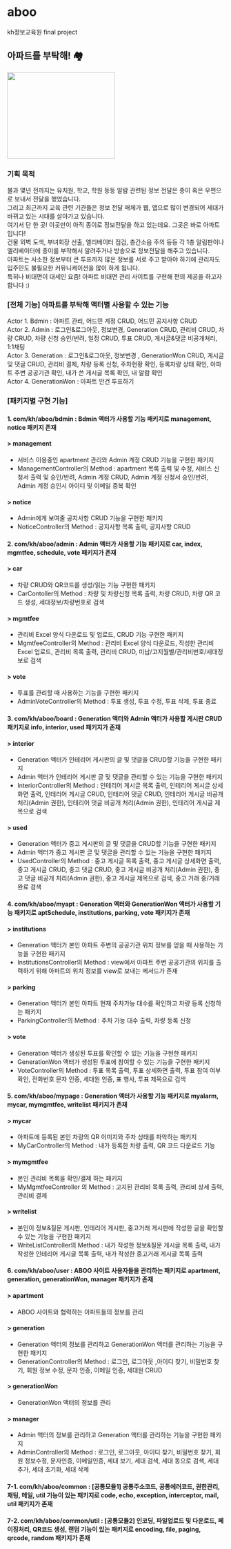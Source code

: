 # aboo
kh정보교육원 final project

## 아파트를 부탁해! 🏘
<img src="https://postfiles.pstatic.net/MjAyMTA0MDJfMjAz/MDAxNjE3MzM0MTY0NDI5.HUB1sHczF56YK32-pnbMlXXRAS-tiVgUtoTu5477HSog.VJ0eYygCvEDLXPxVdHBgoGDIpDWA3rC--ipMKwXXykog.PNG.psuny1031/logo_b.png?type=w773" width="250px" height="200px">

### **기획 목적**

불과 몇년 전까지는 유치원, 학교, 학원 등등 알람 관련된 정보 전달은 종이 혹은 우편으로 보내서 전달을 했었습니다.<br>
그리고 최근까지 교육 관련 기관들은 정보 전달 매체가 웹, 앱으로 많이 변경되어 세대가 바뀌고 있는 시대를 살아가고 있습니다.<br>
여기서 단 한 곳! 이곳만이 아직 종이로 정보전달을 하고 있는데요. 그곳은 바로 아파트입니다!<br>
건물 외벽 도색, 부녀회장 선출, 엘리베이터 점검, 층간소음 주의 등등 각 1층 알림판이나 엘리베이터에 종이를 부착해서 알려주거나 방송으로 정보전달을 해주고 있습니다.<br>
아파트는 사소한 정보부터 큰 투표까지 많은 정보를 서로 주고 받아야 하기에 관리자도 입주민도 불필요한 커뮤니케이션을 많이 하게 됩니다.<br>
특히나 비대면이 대세인 요즘! 아파트 비대면 관리 사이트를 구현해 편의 제공을 하고자 합니다 :)<br>

### **[전체 기능]** 아파트를 부탁해 액터별 사용할 수 있는 기능 <br>
 Actor 1. Bdmin : 아파트 관리, 어드민 계정 CRUD, 어드민 공지사항 CRUD<br>
 Actor 2. Admin : 로그인&로그아웃, 정보변경, Generation CRUD, 관리비 CRUD, 차량 CRUD, 차량 신청 승인/반려, 일정 CRUD, 투표 CRUD, 게시글&댓글 비공개처리, 1:1채팅<br>
 Actor 3. Generation : 로그인&로그아웃, 정보변경 , GenerationWon  CRUD, 게시글 및 댓글 CRUD, 관리비 결제, 차량 등록 신청, 주차현황 확인, 등록차량 상태 확인, 아파트 주변 공공기관 확인, 내가 쓴 게시글 목록 확인, 내 알람 확인<br>
 Actor 4. GenerationWon : 아파트 안건 투표하기<br>

### **[패키지별 구현 기능]**
#### 1. com/kh/aboo/bdmin : Bdmin 액터가 사용할 기능 패키지로 management, notice 패키지 존재
#### > management
 - 서비스 이용중인 apartment 관리와 Admin 계정 CRUD 기능을 구현한 패키지<br>
 - ManagementController의 Method : apartment 목록 출력 및 수정, 서비스 신청서 출력 및 승인/반려, Admin 계정 CRUD, Admin 계정 신청서 승인/반려, Admin 계정 승인시 아이디 및 이메일 중복 확인<br>

#### > notice
 - Admin에게 보여줄 공지사항 CRUD 기능을 구현한 패키지<br>
 - NoticeController의 Method : 공지사항 목록 출력, 공지사항 CRUD<br>

#### 2. com/kh/aboo/admin : Admin 액터가 사용할 기능 패키지로 car, index, mgmtfee, schedule, vote 패키지가 존재
#### > car
 - 차량 CRUD와 QR코드를 생성/읽는 기능 구현한 패키지<br>
 - CarContoller의 Method : 차량 및 차량신청 목록 출력, 차량 CRUD, 차량 QR 코드 생성, 세대정보/차량번호로 검색<br>

#### > mgmtfee
 - 관리비 Excel 양식 다운로드 및 업로드, CRUD 기능 구현한 패키지<br>
 - MgmtfeeController의 Method : 관리비 Excel 양식 다운로드, 작성한 관리비 Excel 업로드, 관리비 목록 출력, 관리비 CRUD, 미납/고지월별/관리비번호/세대정보로 검색<br>

#### > vote
 - 투표를 관리할 때 사용하는 기능을 구현한 패키지<br>
 - AdminVoteController의 Method : 투표 생성, 투표 수정, 투표 삭제, 투표 종료<br>

#### 3. com/kh/aboo/board : Generation 액터와 Admin 액터가 사용할 게시판 CRUD 패키지로 info, interior, used 패키지가 존재
#### > interior
 - Generation 액터가 인테리어 게시판의 글 및 댓글을 CRUD할 기능을 구현한 패키지<br>
 - Admin 액터가 인테리어 게시판 글 및 댓글을 관리할 수 있는 기능을 구현한 패키지<br>
 - InteriorController의 Method : 인테리어 게시글 목록 출력, 인테리어 게시글 상세화면 출력, 인테리어 게시글 CRUD, 인테리어 댓글 CRUD, 인테리어 게시글 비공개 처리(Admin 권한), 인테리어 댓글 비공개 처리(Admin 권한), 인테리어 게시글 제목으로 검색<br>

#### > used
 - Generation 액터가 중고 게시판의 글 및 댓글을 CRUD할 기능을 구현한 패키지<br>
 - Admin 액터가 중고 게시판 글 및 댓글을 관리할 수 있는 기능을 구현한 패키지<br>
 - UsedController의 Method : 중고 게시글 목록 출력, 중고 게시글 상세화면 출력, 중고 게시글 CRUD, 중고 댓글 CRUD, 중고 게시글 비공개 처리(Admin 권한), 중고 댓글 비공개 처리(Admin 권한), 중고 게시글 제목으로 검색, 중고 거래 중/거래 완료 검색<br>

#### 4. com/kh/aboo/myapt : Generation 액터와 GenerationWon 액터가 사용할 기능 패키지로 aptSchedule, institutions, parking, vote 패키지가 존재
#### > institutions
 - Generation 액터가 본인 아파트 주변의 공공기관 위치 정보를 얻을 때 사용하는 기능을 구현한 패키지<br>
 - InstitutionsController의 Method : view에서 아파트 주변 공공기관의 위치를 출력하기 위해 아파트의 위치 정보를 view로 보내는 메서드가 존재<br>

#### > parking
 - Generation 액터가 본인 아파트 현재 주차가능 대수를 확인하고 차량 등록 신청하는 패키지<br>
 - ParkingController의 Method : 주차 가능 대수 출력, 차량 등록 신청<br>

#### > vote
 - Generation 액터가 생성된 투표를 확인할 수 있는 기능을 구현한 패키지<br>
 - GenerationWon 액터가 생성된 투표에 참여할 수 있는 기능을 구현한 패키지<br>
 - VoteController의 Method : 투표 목록 출력, 투표 상세화면 출력, 투표 참여 여부 확인, 전화번호 문자 인증, 세대원 인증, 표 행사, 투표 제목으로 검색<br>


#### 5. com/kh/aboo/mypage : Generation 액터가 사용할 기능 패키지로 myalarm, mycar, mymgmtfee, writelist 패키지가 존재
#### > mycar
 - 아파트에 등록된 본인 차량의 QR 이미지와 주차 상태를 파악하는 패키지<br>
 - MyCarController의 Method : 내가 등록한 차량 출력, QR 코드 다운로드 기능<br>

#### > mymgmtfee
 - 본인 관리비 목록을 확인/결제 하는 패키지<br>
 - MyMgmtfeeController 의 Method : 고지된 관리비 목록 출력, 관리비 상세 출력, 관리비 결제<br>

#### > writelist
 - 본인이 정보&질문 게시판, 인테리어 게시판, 중고거래 게시판에 작성한 글을 확인할 수 있는 기능을 구현한 패키지<br>
 - WriteListController의 Method : 내가 작성한 정보&질문 게시글 목록 출력, 내가 작성한 인테리어 게시글 목록 출력, 내가 작성한 중고거래 게시글 목록 출력<br>

#### 6. com/kh/aboo/user : ABOO 사이트 사용자들을 관리하는 패키지로 apartment, generation, generationWon, manager 패키지가 존재
#### > apartment
 - ABOO 사이트와 협력하는 아파트들의 정보를 관리<br>

#### > generation
 - Generation 액터의 정보를 관리하고 GenerationWon 액터를 관리하는 기능을 구현한 패키지<br>
 - GenerationController의 Method : 로그인, 로그아웃 ,아이디 찾기, 비밀번호 찾기, 회원 정보 수정, 문자 인증, 이메일 인증, 세대원 CRUD<br>

#### > generationWon
 - GenerationWon 액터의 정보를 관리<br>

#### > manager
 - Admin 액터의 정보를 관리하고 Generation 액터를 관리하는 기능을 구현한 패키지<br>
 - AdminController의 Method  : 로그인, 로그아웃, 아이디 찾기, 비밀번호 찾기, 회원 정보수정, 문자인증, 이메일인증, 세대 보기, 세대 검색, 세대 동으로 검색, 세대 추가, 세대 초기화, 세대 삭제<br>

#### 7-1. com/kh/aboo/common : [공통모듈1] 공통주소코드, 공통에러코드, 권한관리, 채팅, 메일, util 기능이 있는 패키지로 code, echo, exception, interceptor, mail, util 패키지가 존재

#### 7-2. com/kh/aboo/common/util : [공통모듈2] 인코딩, 파일업로드 및 다운로드, 페이징처리, QR코드 생성, 랜덤 기능이 있는 패키지로 encoding, file, paging, qrcode, random 패키지가 존재




